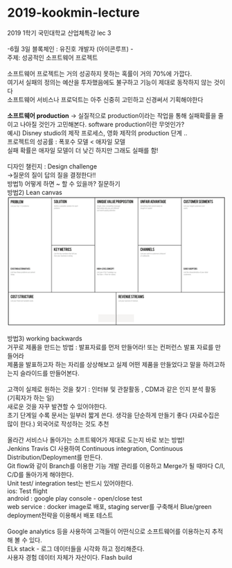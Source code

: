 # 2019-kookmin-lecture
2019 1학기 국민대학교 산업체특강 lec 3 </br>
</br>
-6월 3일 블록체인 : 유진호 개발자 (아이콘루프) -
</br>
주제: 성공적인 소프트웨어 프로젝트</br></br>
소프트웨어 프로젝트는 거의 성공하지 못하는 혹률이 거의 70%에 가깝다. </br>
여기서 실패의 정의는 예산을 투자했음에도 불구하고 기능이 제대로 동작하지 않는 것이다</br>
소프트웨어 서비스나 프로덕트는 아주 신중히 고민하고 신경써서 기획해야한다</br></br>
**소프트웨어 production** -> 실질적으로 production이라는 작업을 통해 실패확률을 줄이고 나아질 것인가 고민해본다. 
software production이란 무엇인가?</br>
예시) Disney studio의 제작 프로세스, 영화 제작의 production 단계 ..</br>
프로젝트의 성공률 : 폭포수 모델 < 애자일 모델 </br>
실패 확률은 애자일 모델이 더 낮긴 하지만 그래도 실패를 함! </br></br>
디자인 챌린지 : Design challenge</br>
->질문의 질이 답의 질을 결정한다!!</br>
방법1) 어떻게 하면 ~ 할 수 있을까? 질문하기</br>
방법2) Lean canvas </br>
<img src="./media_src/lean_canvas.png" width="600">

방법3) working backwards</br>
거꾸로 제품을 만드는 방법 : 발표자료를 먼저 만들어라! 또는 컨퍼런스 발표 자료를 만들어라 </br>
제품을 발표하고자 하는 자리를 상상해보고 실제 어떤 제품을 만들었다고 말을 하려고하는지 슬라이드를 만들어본다.</br>
</br>
고객이 실제로 원하는 것을 찾기 : 인터뷰 및 관찰활동 , CDM과 같은 인지 분석 활동 (기획자가 하는 일)  </br>
새로운 것을 자꾸 발견할 수 있어야한다.</br>
초기 단계일 수록 문서는 일부러 짧게 쓴다. 생각을 단순하게 만들기 좋다 (자료수집은 많이 한다.) 외국어로 작성하는 것도 추천</br>
</br>
올라간 서비스나 돌아가는 소프트웨어가 제대로 도는지 바로 보는 방법!</br>
Jenkins Travis CI 사용하여 Continuous integration, Continuous Distribution/Deployment를 만든다.</br>
Git flow와 같이 Branch를 이용한 기능 개발 관리를 이용하고 Merge가 될 때마다 C/I, C/D를 돌아가게 해야한다. </br>
Unit test/ integration test는 반드시 있어야한다. </br>
ios: Test flight</br>
android : google play console - open/close test</br>
web service : docker image로 배포, staging server를 구축해서 Blue/green deployment전략을 이용해서 배포 테스트</br>
</br>
Google analytics 등을 사용하여 고객들이 어떤식으로 소프트웨어를 이용하는지 추적해 볼 수 있다.</br>
ELk stack - 로그 데이터들을 시각화 하고 정리해준다.</br>
사용자 경험 데이터 자체가 자산이다.
Flash build 
